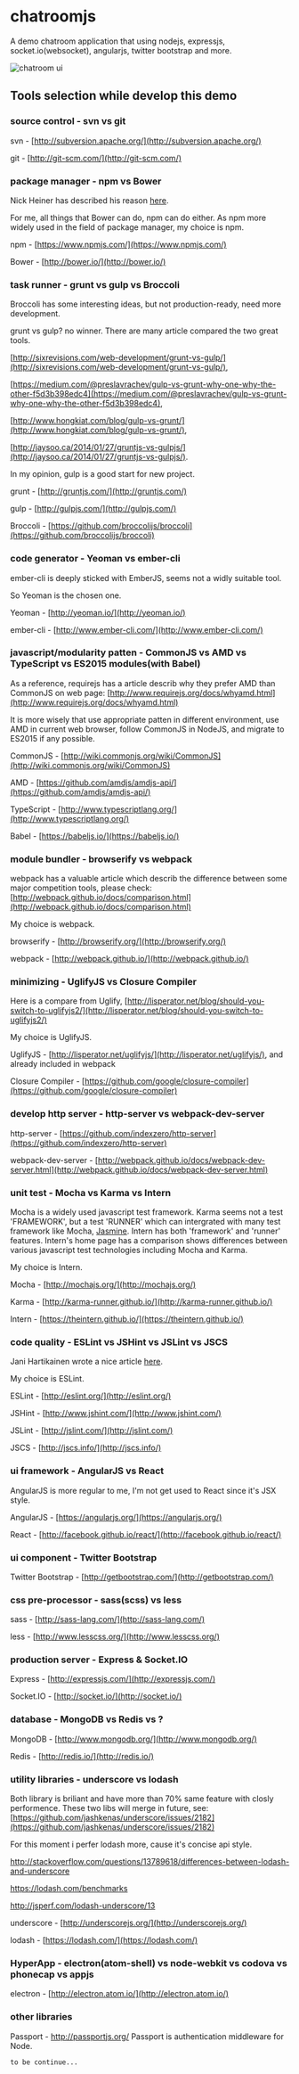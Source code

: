 # chatroomjs
A demo chatroom application that using nodejs, expressjs, socket.io(websocket), angularjs, twitter bootstrap and more.

![chatroom ui](./doc/chatroom.png)

## Tools selection while develop this demo

### source control - svn vs git
svn - [http://subversion.apache.org/](http://subversion.apache.org/)

git - [http://git-scm.com/](http://git-scm.com/)


### package manager - npm vs Bower
Nick Heiner has described his reason 
[here](https://medium.com/@nickheiner/why-my-team-uses-npm-instead-of-bower-eecfe1b9afcb).

For me, all things that Bower can do, npm can do either. 
As npm more widely used in the field of package manager, my choice is npm.

npm - [https://www.npmjs.com/](https://www.npmjs.com/)

Bower - [http://bower.io/](http://bower.io/) 


### task runner - grunt vs gulp vs Broccoli
Broccoli has some interesting ideas, but not production-ready, need more development.

grunt vs gulp? no winner. There are many article compared the two great tools. 

[http://sixrevisions.com/web-development/grunt-vs-gulp/](http://sixrevisions.com/web-development/grunt-vs-gulp/), 

[https://medium.com/@preslavrachev/gulp-vs-grunt-why-one-why-the-other-f5d3b398edc4](https://medium.com/@preslavrachev/gulp-vs-grunt-why-one-why-the-other-f5d3b398edc4),
 
[http://www.hongkiat.com/blog/gulp-vs-grunt/](http://www.hongkiat.com/blog/gulp-vs-grunt/), 

[http://jaysoo.ca/2014/01/27/gruntjs-vs-gulpjs/](http://jaysoo.ca/2014/01/27/gruntjs-vs-gulpjs/).

In my opinion, gulp is a good start for new project. 

grunt - [http://gruntjs.com/](http://gruntjs.com/)

gulp - [http://gulpjs.com/](http://gulpjs.com/)

Broccoli - [https://github.com/broccolijs/broccoli](https://github.com/broccolijs/broccoli)


### code generator - Yeoman vs ember-cli
ember-cli is deeply sticked with EmberJS, seems not a widly suitable tool.

So Yeoman is the chosen one.

Yeoman - [http://yeoman.io/](http://yeoman.io/)

ember-cli - [http://www.ember-cli.com/](http://www.ember-cli.com/)


### javascript/modularity patten - CommonJS vs AMD vs TypeScript vs ES2015 modules(with Babel)
As a reference, requirejs has a article describ why they prefer AMD than CommonJS on web page:
 [http://www.requirejs.org/docs/whyamd.html](http://www.requirejs.org/docs/whyamd.html)

It is more wisely that use appropriate patten in different environment, use AMD in current web browser, follow CommonJS in NodeJS,
 and migrate to ES2015 if any possible.
 
CommonJS - [http://wiki.commonjs.org/wiki/CommonJS](http://wiki.commonjs.org/wiki/CommonJS)

AMD - [https://github.com/amdjs/amdjs-api/](https://github.com/amdjs/amdjs-api/)

TypeScript - [http://www.typescriptlang.org/](http://www.typescriptlang.org/)

Babel - [https://babeljs.io/](https://babeljs.io/)


### module bundler - browserify vs webpack
webpack has a valuable article which describ the difference between some major competition tools, please check:
 [http://webpack.github.io/docs/comparison.html](http://webpack.github.io/docs/comparison.html)

My choice is webpack.

browserify - [http://browserify.org/](http://browserify.org/)

webpack - [http://webpack.github.io/](http://webpack.github.io/)


### minimizing - UglifyJS vs Closure Compiler
Here is a compare from Uglify, [http://lisperator.net/blog/should-you-switch-to-uglifyjs2/](http://lisperator.net/blog/should-you-switch-to-uglifyjs2/)

My choice is UglifyJS.

UglifyJS - [http://lisperator.net/uglifyjs/](http://lisperator.net/uglifyjs/), and already included in webpack

Closure Compiler - [https://github.com/google/closure-compiler](https://github.com/google/closure-compiler)


### develop http server - http-server vs webpack-dev-server
http-server - [https://github.com/indexzero/http-server](https://github.com/indexzero/http-server)

webpack-dev-server - [http://webpack.github.io/docs/webpack-dev-server.html](http://webpack.github.io/docs/webpack-dev-server.html)


### unit test - Mocha vs Karma vs Intern
Mocha is a widely used javascript test framework.
Karma seems not a test 'FRAMEWORK', but a test 'RUNNER' which can intergrated with many test framework like Mocha, [Jasmine](http://jasmine.github.io/).
Intern has both 'framework' and 'runner' features. Intern's home page has a comparison shows differences between various javascript test technologies including Mocha and Karma.

My choice is Intern.

Mocha - [http://mochajs.org/](http://mochajs.org/)

Karma - [http://karma-runner.github.io/](http://karma-runner.github.io/)

Intern - [https://theintern.github.io/](https://theintern.github.io/)


### code quality - ESLint vs JSHint vs JSLint vs JSCS
Jani Hartikainen wrote a nice article 
[here](http://www.sitepoint.com/comparison-javascript-linting-tools/).

My choice is ESLint.

ESLint - [http://eslint.org/](http://eslint.org/)

JSHint - [http://www.jshint.com/](http://www.jshint.com/)

JSLint - [http://jslint.com/](http://jslint.com/)

JSCS - [http://jscs.info/](http://jscs.info/)


### ui framework - AngularJS vs React
AngularJS is more regular to me, I'm not get used to React since it's JSX style.

AngularJS - [https://angularjs.org/](https://angularjs.org/)

React - [http://facebook.github.io/react/](http://facebook.github.io/react/)


### ui component - Twitter Bootstrap
Twitter Bootstrap - [http://getbootstrap.com/](http://getbootstrap.com/)


### css pre-processor - sass(scss) vs less
sass - [http://sass-lang.com/](http://sass-lang.com/)

less - [http://www.lesscss.org/](http://www.lesscss.org/)


### production server - Express & Socket.IO
Express - [http://expressjs.com/](http://expressjs.com/)

Socket.IO - [http://socket.io/](http://socket.io/)


### database - MongoDB vs Redis vs ?
MongoDB - [http://www.mongodb.org/](http://www.mongodb.org/)

Redis - [http://redis.io/](http://redis.io/)


### utility libraries - underscore vs lodash
Both library is briliant and have more than 70% same feature with closly performence.
These two libs will merge in future, see: [https://github.com/jashkenas/underscore/issues/2182](https://github.com/jashkenas/underscore/issues/2182)

For this moment i perfer lodash more, cause it's concise api style.

http://stackoverflow.com/questions/13789618/differences-between-lodash-and-underscore

https://lodash.com/benchmarks

http://jsperf.com/lodash-underscore/13

underscore - [http://underscorejs.org/](http://underscorejs.org/)

lodash - [https://lodash.com/](https://lodash.com/)


### HyperApp - electron(atom-shell) vs node-webkit vs codova vs phonecap vs appjs
electron - [http://electron.atom.io/](http://electron.atom.io/)


### other libraries
Passport - http://passportjs.org/
Passport is authentication middleware for Node.



```
to be continue...
```